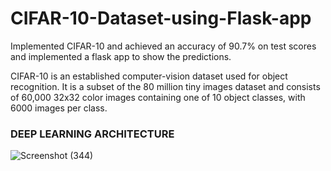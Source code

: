 # CIFAR-10-Dataset-using-Flask-app
Implemented CIFAR-10 and achieved an accuracy of 90.7% on test scores and implemented a flask app to show the predictions.

CIFAR-10  is an established computer-vision dataset used for object recognition. It is a subset of the 80 million tiny images dataset and consists of 60,000 32x32 color images containing one of 10 object classes, with 6000 images per class. 


















<h3> DEEP LEARNING ARCHITECTURE </h3>

![Screenshot (344)](https://user-images.githubusercontent.com/45651397/92354104-4ac56a80-f0ff-11ea-8c3d-d5f574d4f47f.png)
